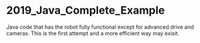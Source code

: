 # 2019_Java_Complete_Example
Java code that has the robot fully functional except for advanced drive and cameras.  This is the first attempt and a more efficient way may exisit. 
